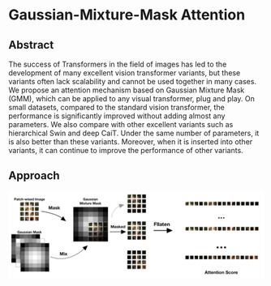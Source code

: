# Gaussian-Mixture-Mask Attention

## Abstract

The success of Transformers in the field of images has led to the development of many excellent vision transformer variants, but these variants often lack scalability and cannot be used together in many cases. We propose an attention mechanism based on Gaussian Mixture Mask (GMM), which can be applied to any visual transformer, plug and play. On small datasets, compared to the standard vision transformer, the performance is significantly improved without adding almost any parameters. We also compare with other excellent variants such as hierarchical Swin and deep CaiT. Under the same number of parameters, it is also better than these variants. Moreover, when it is inserted into other variants, it can continue to improve the performance of other variants.

## Approach

![image](main_picture_v4.png)

